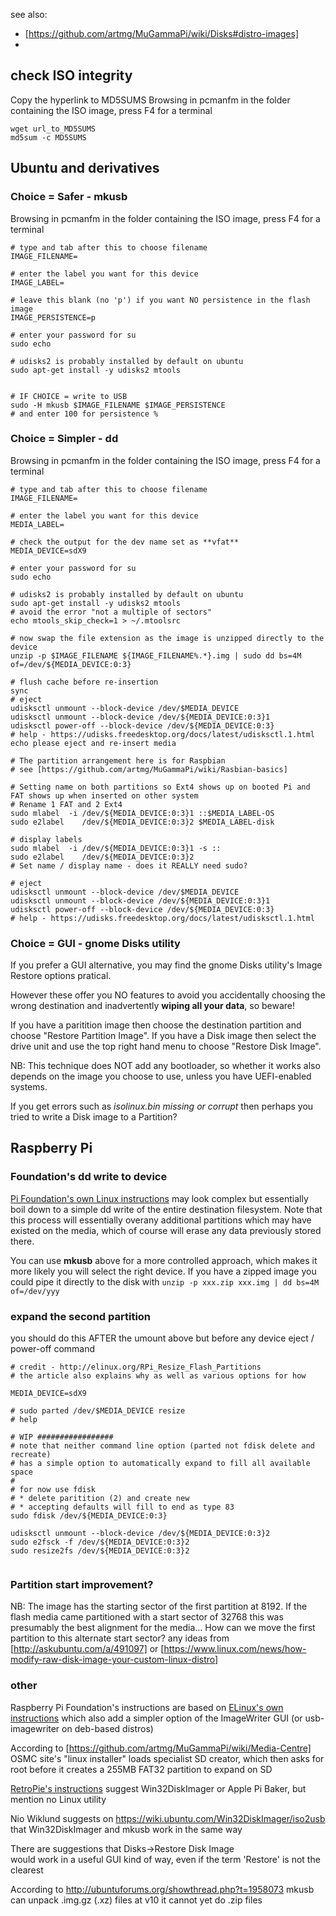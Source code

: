 
see also:
* [https://github.com/artmg/MuGammaPi/wiki/Disks#distro-images]
* 


## check ISO integrity

Copy the hyperlink to MD5SUMS 
Browsing in pcmanfm in the folder containing the ISO image, press F4 for a terminal

```
wget url_to_MD5SUMS
md5sum -c MD5SUMS
```


## Ubuntu and derivatives ##

### Choice = Safer - mkusb

Browsing in pcmanfm in the folder containing the ISO image, press F4 for a terminal

```
# type and tab after this to choose filename
IMAGE_FILENAME=

# enter the label you want for this device
IMAGE_LABEL=

# leave this blank (no 'p') if you want NO persistence in the flash image
IMAGE_PERSISTENCE=p

# enter your password for su
sudo echo

# udisks2 is probably installed by default on ubuntu
sudo apt-get install -y udisks2 mtools


# IF CHOICE = write to USB
sudo -H mkusb $IMAGE_FILENAME $IMAGE_PERSISTENCE 
# and enter 100 for persistence %
```


### Choice = Simpler - dd

Browsing in pcmanfm in the folder containing the ISO image, press F4 for a terminal
```
# type and tab after this to choose filename
IMAGE_FILENAME=

# enter the label you want for this device
MEDIA_LABEL=

# check the output for the dev name set as **vfat**
MEDIA_DEVICE=sdX9

# enter your password for su
sudo echo

# udisks2 is probably installed by default on ubuntu
sudo apt-get install -y udisks2 mtools
# avoid the error "not a multiple of sectors"
echo mtools_skip_check=1 > ~/.mtoolsrc

# now swap the file extension as the image is unzipped directly to the device
unzip -p $IMAGE_FILENAME ${IMAGE_FILENAME%.*}.img | sudo dd bs=4M of=/dev/${MEDIA_DEVICE:0:3}

# flush cache before re-insertion
sync 
# eject
udisksctl unmount --block-device /dev/$MEDIA_DEVICE
udisksctl unmount --block-device /dev/${MEDIA_DEVICE:0:3}1
udisksctl power-off --block-device /dev/${MEDIA_DEVICE:0:3}
# help - https://udisks.freedesktop.org/docs/latest/udisksctl.1.html
echo please eject and re-insert media

# The partition arrangement here is for Raspbian
# see [https://github.com/artmg/MuGammaPi/wiki/Rasbian-basics]

# Setting name on both partitions so Ext4 shows up on booted Pi and FAT shows up when inserted on other system
# Rename 1 FAT and 2 Ext4 
sudo mlabel  -i /dev/${MEDIA_DEVICE:0:3}1 ::$MEDIA_LABEL-OS
sudo e2label    /dev/${MEDIA_DEVICE:0:3}2 $MEDIA_LABEL-disk

# display labels
sudo mlabel  -i /dev/${MEDIA_DEVICE:0:3}1 -s ::
sudo e2label    /dev/${MEDIA_DEVICE:0:3}2 
# Set name / display name - does it REALLY need sudo?

# eject
udisksctl unmount --block-device /dev/$MEDIA_DEVICE
udisksctl unmount --block-device /dev/${MEDIA_DEVICE:0:3}1
udisksctl power-off --block-device /dev/${MEDIA_DEVICE:0:3}
# help - https://udisks.freedesktop.org/docs/latest/udisksctl.1.html
```

### Choice = GUI - gnome Disks utility

If you prefer a GUI alternative, you may find the gnome Disks utility's 
Image Restore options pratical. 

However these offer you NO features to avoid you accidentally choosing the wrong 
destination and inadvertently **wiping all your data**, so beware!

If you have a paritition image then choose the destination partition and choose 
"Restore Partition Image". If you have a Disk image then select the drive unit 
and use the top right hand menu to choose "Restore Disk Image". 

NB: This technique does NOT add any bootloader, so whether it works also 
depends on the image you choose to use, unless you have UEFI-enabled systems. 

If you get errors such as _isolinux.bin missing or corrupt_ then perhaps 
you tried to write a Disk image to a Partition?


## Raspberry Pi ##

### Foundation's dd write to device

[Pi Foundation's own Linux instructions](https://www.raspberrypi.org/documentation/installation/installing-images/linux.md)
may look complex but essentially boil down to a simple dd write of the entire destination filesystem. 
Note that this process will essentially overany additional partitions which may have existed on the media, 
which of course will erase any data previously stored there. 

You can use **mkusb** above for a more controlled approach, which makes it more likely you will select the right device. If you have a zipped image you could pipe it directly to the disk with `unzip -p xxx.zip xxx.img | dd bs=4M of=/dev/yyy` 


### expand the second partition

you should do this AFTER the umount above but before any device eject / power-off command

```
# credit - http://elinux.org/RPi_Resize_Flash_Partitions
# the article also explains why as well as various options for how

MEDIA_DEVICE=sdX9

# sudo parted /dev/$MEDIA_DEVICE resize 
# help

# WIP #################
# note that neither command line option (parted not fdisk delete and recreate) 
# has a simple option to automatically expand to fill all available space
# 
# for now use fdisk 
# * delete paritition (2) and create new 
# * accepting defaults will fill to end as type 83
sudo fdisk /dev/${MEDIA_DEVICE:0:3}

udisksctl unmount --block-device /dev/${MEDIA_DEVICE:0:3}2
sudo e2fsck -f /dev/${MEDIA_DEVICE:0:3}2
sudo resize2fs /dev/${MEDIA_DEVICE:0:3}2


```

### Partition start improvement?

NB: The image has the starting sector of the first partition at 8192. 
If the flash media came partitioned with a start sector of 32768 
this was presumably the best alignment for the media...
How can we move the first partition to this alternate start sector? 
any ideas from [http://askubuntu.com/a/491097] 
or [https://www.linux.com/news/how-modify-raw-disk-image-your-custom-linux-distro]


### other

Raspberry Pi Foundation's instructions are based on [ELinux's own instructions](http://elinux.org/RPi_Easy_SD_Card_Setup#Flashing_the_SD_Card_using_Linux_.28including_on_a_Raspberry_Pi.21.29) 
which also add a simpler option of the ImageWriter GUI (or usb-imagewriter on deb-based distros)

According to [https://github.com/artmg/MuGammaPi/wiki/Media-Centre] 
OSMC site's "linux installer" loads specialist SD creator, 
which then asks for root before it 
creates a 255MB FAT32 partition to expand on SD 

[RetroPie's instructions](https://github.com/RetroPie/RetroPie-Setup/wiki/First-Installation#install-30-image-on-sd-card) 
suggest Win32DiskImager or Apple Pi Baker, 
but mention no Linux utility 

Nio Wiklund suggests on https://wiki.ubuntu.com/Win32DiskImager/iso2usb 
that Win32DiskImager and mkusb work in the same way

There are suggestions that  Disks->Restore Disk Image  
would work in a useful GUI kind of way, even if the term 'Restore' is not the clearest

According to http://ubuntuforums.org/showthread.php?t=1958073
mkusb can unpack .img.gz (.xz) files
at v10 it cannot yet do .zip files

